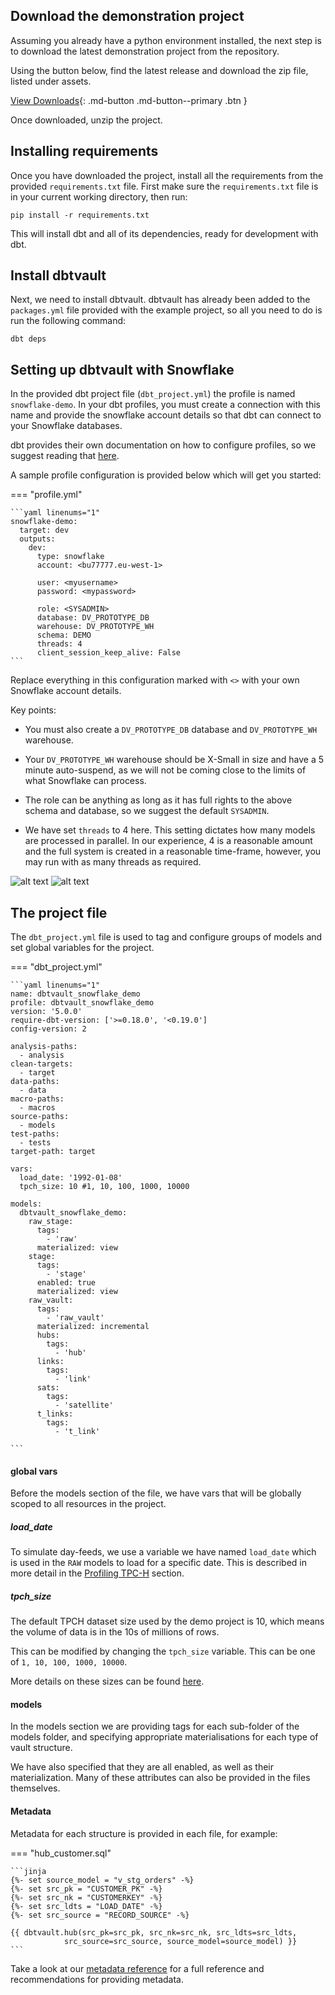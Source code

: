 ## Download the demonstration project

Assuming you already have a python environment installed, the next step is to download the latest 
demonstration project from the repository.

Using the button below, find the latest release and download the zip file, listed under assets.

[View Downloads](https://github.com/Datavault-UK/dbtvault-snowflakeDemo/releases){: .md-button .md-button--primary .btn }

Once downloaded, unzip the project.

## Installing requirements

Once you have downloaded the project, install all the requirements from the provided `requirements.txt` file.
First make sure the `requirements.txt` file is in your current working directory, then run:

`pip install -r requirements.txt`

This will install dbt and all of its dependencies, ready for 
development with dbt.

## Install dbtvault

Next, we need to install dbtvault. 
dbtvault has already been added to the `packages.yml` file provided with the example project, so all you need to do 
is run the following command:
 
`dbt deps`

## Setting up dbtvault with Snowflake

In the provided dbt project file (`dbt_project.yml`) the profile is named `snowflake-demo`.
In your dbt profiles, you must create a connection with this name and provide the snowflake
account details so that dbt can connect to your Snowflake databases. 

dbt provides their own documentation on how to configure profiles, so we suggest reading that
[here](https://docs.getdbt.com/dbt-cli/configure-your-profile/).

A sample profile configuration is provided below which will get you started:

=== "profile.yml"

    ```yaml linenums="1"
    snowflake-demo:
      target: dev
      outputs:
        dev:
          type: snowflake
          account: <bu77777.eu-west-1>
    
          user: <myusername>
          password: <mypassword>
    
          role: <SYSADMIN>
          database: DV_PROTOTYPE_DB
          warehouse: DV_PROTOTYPE_WH
          schema: DEMO
          threads: 4
          client_session_keep_alive: False
    ```

Replace everything in this configuration marked with `<>` with your own Snowflake account details.

Key points:

- You must also create a `DV_PROTOTYPE_DB` database and `DV_PROTOTYPE_WH` warehouse.

- Your `DV_PROTOTYPE_WH` warehouse should be X-Small in size and have a 5 minute auto-suspend, as we will
not be coming close to the limits of what Snowflake can process.

- The role can be anything as long as it has full rights to the above schema and database, so we suggest the
default `SYSADMIN`.

- We have set `threads` to 4 here. This setting dictates how 
many models are processed in parallel. In our experience, 4 is a reasonable amount and the full system is created in a 
reasonable time-frame, however, you may run with as many threads as required. 

![alt text](../assets/images/database.png "Creating a database in snowflake")
![alt text](../assets/images/warehouse.png "Creating a warehouse in snowflake")

## The project file

The `dbt_project.yml` file is used to tag and configure groups of models and set global variables for the project.

=== "dbt_project.yml"

    ```yaml linenums="1"
    name: dbtvault_snowflake_demo
    profile: dbtvault_snowflake_demo
    version: '5.0.0'
    require-dbt-version: ['>=0.18.0', '<0.19.0']
    config-version: 2
    
    analysis-paths:
      - analysis
    clean-targets:
      - target
    data-paths:
      - data
    macro-paths:
      - macros
    source-paths:
      - models
    test-paths:
      - tests
    target-path: target
    
    vars:
      load_date: '1992-01-08'
      tpch_size: 10 #1, 10, 100, 1000, 10000
    
    models:
      dbtvault_snowflake_demo:
        raw_stage:
          tags:
            - 'raw'
          materialized: view
        stage:
          tags:
            - 'stage'
          enabled: true
          materialized: view
        raw_vault:
          tags:
            - 'raw_vault'
          materialized: incremental
          hubs:
            tags:
              - 'hub'
          links:
            tags:
              - 'link'
          sats:
            tags:
              - 'satellite'
          t_links:
            tags:
              - 't_link'

    ```
#### global vars

Before the models section of the file, we have vars that will be globally scoped to all resources in the project.

##### load_date
To simulate day-feeds, we use a variable we have named `load_date` which is used in the `RAW` models to
load for a specific date. This is described in more detail in the [Profiling TPC-H](we_tpch_profile.md) section.

##### tpch_size

The default TPCH dataset size used by the demo project is 10, which means the volume of data is in the 10s of millions of rows. 

This can be modified by changing the `tpch_size` variable. This can be one of `1, 10, 100, 1000, 10000`. 

More details on these sizes can be found [here](https://docs.snowflake.com/en/user-guide/sample-data-tpch.html#database-and-schemas). 

#### models

In the models section we are providing tags for each sub-folder of the models folder, and specifying appropriate 
materialisations for each type of vault structure. 

We have also specified that they are all enabled, as well as their materialization. Many of these attributes 
can also be provided in the files themselves.


#### Metadata 

Metadata for each structure is provided in each file, for example:

=== "hub_customer.sql"

    ```jinja
    {%- set source_model = "v_stg_orders" -%}
    {%- set src_pk = "CUSTOMER_PK" -%}
    {%- set src_nk = "CUSTOMERKEY" -%}
    {%- set src_ldts = "LOAD_DATE" -%}
    {%- set src_source = "RECORD_SOURCE" -%}
    
    {{ dbtvault.hub(src_pk=src_pk, src_nk=src_nk, src_ldts=src_ldts,
                src_source=src_source, source_model=source_model) }}
    ```

Take a look at our [metadata reference](../metadata.md) for a full reference and recommendations for providing metadata.

